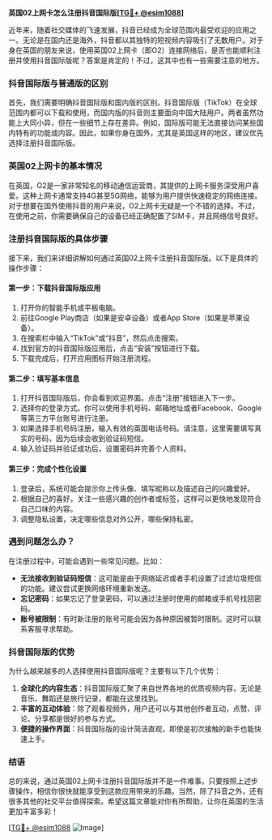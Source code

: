 **英国02上网卡怎么注册抖音国际版[[TG💪+ @esim1088](https://t.me/s/esim1088)]**

近年来，随着社交媒体的飞速发展，抖音已经成为全球范围内最受欢迎的应用之一。无论是在国内还是海外，抖音都以其独特的短视频内容吸引了无数用户。对于身在英国的朋友来说，使用英国02上网卡（即O2）连接网络后，是否也能顺利注册并使用抖音国际版呢？答案是肯定的！不过，这其中也有一些需要注意的地方。

### 抖音国际版与普通版的区别

首先，我们需要明确抖音国际版和国内版的区别。抖音国际版（TikTok）在全球范围内都可以下载和使用，而国内版的抖音则主要面向中国大陆用户。两者虽然功能上大同小异，但在一些细节上存在差异。例如，国际版可能无法直接访问某些国内特有的功能或内容。因此，如果你身在国外，尤其是英国这样的地区，建议优先选择注册抖音国际版。

### 英国02上网卡的基本情况

在英国，O2是一家非常知名的移动通信运营商，其提供的上网卡服务深受用户喜爱。这种上网卡通常支持4G甚至5G网络，能够为用户提供快速稳定的网络连接。对于想要在国外使用抖音的用户来说，O2上网卡无疑是一个不错的选择。不过，在使用之前，你需要确保自己的设备已经正确配置了SIM卡，并且网络信号良好。

### 注册抖音国际版的具体步骤

接下来，我们来详细讲解如何通过英国02上网卡注册抖音国际版。以下是具体的操作步骤：

#### 第一步：下载抖音国际版应用
1. 打开你的智能手机或平板电脑。
2. 前往Google Play商店（如果是安卓设备）或者App Store（如果是苹果设备）。
3. 在搜索栏中输入“TikTok”或“抖音”，然后点击搜索。
4. 找到官方的抖音国际版应用后，点击“安装”按钮进行下载。
5. 下载完成后，打开应用图标开始注册流程。

#### 第二步：填写基本信息
1. 打开抖音国际版后，你会看到欢迎界面。点击“注册”按钮进入下一步。
2. 选择你的登录方式。你可以使用手机号码、邮箱地址或者Facebook、Google等第三方平台账号进行注册。
3. 如果选择手机号码注册，输入有效的英国电话号码。请注意，这里需要填写真实的号码，因为后续会收到验证码短信。
4. 输入验证码并验证成功后，设置密码并完善个人资料。

#### 第三步：完成个性化设置
1. 登录后，系统可能会提示你上传头像、填写昵称以及描述自己的兴趣爱好。
2. 根据自己的喜好，关注一些感兴趣的创作者或标签，这样可以更快地发现符合自己口味的内容。
3. 调整隐私设置，决定哪些信息对外公开，哪些保持私密。

### 遇到问题怎么办？

在注册过程中，可能会遇到一些常见问题。比如：
- **无法接收到验证码短信**：这可能是由于网络延迟或者手机设置了过滤垃圾短信的功能。建议尝试更换网络环境重新发送。
- **忘记密码**：如果忘记了登录密码，可以通过注册时使用的邮箱或手机号找回密码。
- **账号被限制**：有时新注册的账号可能会因为各种原因被暂时限制。这时可以联系客服寻求帮助。

### 抖音国际版的优势

为什么越来越多的人选择使用抖音国际版呢？主要有以下几个优势：
1. **全球化的内容生态**：抖音国际版汇聚了来自世界各地的优质视频内容，无论是音乐、舞蹈还是旅行记录，都能在这里找到。
2. **丰富的互动体验**：除了观看视频外，用户还可以与其他创作者互动，点赞、评论、分享都是很好的参与方式。
3. **便捷的操作界面**：抖音国际版的设计简洁直观，即使是初次接触的新手也能快速上手。

### 结语

总的来说，通过英国02上网卡注册抖音国际版并不是一件难事。只要按照上述步骤操作，相信你很快就能享受到这款应用带来的乐趣。当然，除了抖音之外，还有很多其他的社交平台值得探索。希望这篇文章能对你有所帮助，让你在英国的生活更加丰富多彩！

[[TG💪+ @esim1088](https://t.me/s/esim1088) ![Image](https://i.postimg.cc/4NQfJmqS/Snipaste-2025-05-13-00-14-12.png)]
